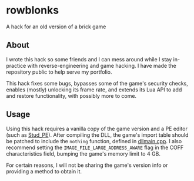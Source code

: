 # rowblonks
A hack for an old version of a brick game

## About
I wrote this hack so some friends and I can mess around while I stay in-practice with reverse-engineering and game hacking. I have made the repository public to help serve my portfolio.

This hack fixes some bugs, bypasses some of the game's security checks, enables (mostly) unlocking its frame rate, and extends its Lua API to add and restore functionality, with possibly more to come.

## Usage
Using this hack requires a vanilla copy of the game version and a PE editor (such as [Stud_PE](https://www.cgsoftlabs.ro/studpe.html)). After compiling the DLL, the game's import table should be patched to include the `nothing` function, defined in [dllmain.cpp](Patcher/dllmain.cpp). I also recommend setting the `IMAGE_FILE_LARGE_ADDRESS_AWARE` flag in the COFF characteristics field, bumping the game's memory limit to 4 GB.

For certain reasons, I will not be sharing the game's version info or providing a method to obtain it.
